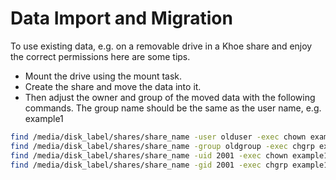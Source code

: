 Data Import and Migration
=========================

To use existing data, e.g. on a removable drive in a Khoe share and enjoy the correct permissions here are some tips.

- Mount the drive using the mount task.
- Create the share and move the data into it.
- Then adjust the owner and group of the moved data with the following commands. The group name should be the same as the user name, e.g. example1

```bash
find /media/disk_label/shares/share_name -user olduser -exec chown example1 {} \;
find /media/disk_label/shares/share_name -group oldgroup -exec chgrp example1 {} \;
find /media/disk_label/shares/share_name -uid 2001 -exec chown example1 {} \;
find /media/disk_label/shares/share_name -gid 2001 -exec chgrp example1 {} \;
```
